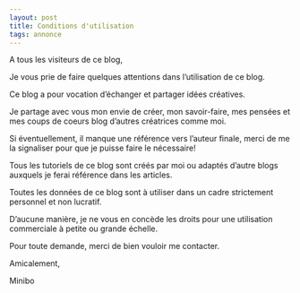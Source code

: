 ```yaml
---
layout: post
title: Conditions d'utilisation
tags: annonce
---
```

A tous les visiteurs de ce blog,

Je vous prie de faire quelques attentions dans l’utilisation de ce blog.

Ce blog a pour vocation d’échanger et partager idées créatives.

Je partage avec vous mon envie de créer, mon savoir-faire, mes pensées et mes coups de coeurs blog d’autres créatrices comme moi.

Si éventuellement, il manque une référence vers l’auteur finale, merci de me la signaliser pour que je puisse faire le nécessaire!

Tous les tutoriels de ce blog sont créés par moi ou adaptés d’autre blogs auxquels je ferai référence dans les articles.

Toutes les données de ce blog sont à utiliser dans un cadre strictement personnel et non lucratif.

D’aucune manière, je ne vous en concède les droits pour une utilisation commerciale à petite ou grande échelle.

Pour toute demande, merci de bien vouloir me contacter.

Amicalement,

Minibo
